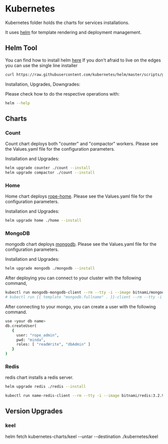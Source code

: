 # Kubernetes

Kubernetes folder holds the charts for services installations.

It uses [helm](https://github.com/kubernetes/helm/blob/master/README.md) for template rendering and deployment management.

## Helm Tool

You can find how to install helm [here](https://github.com/kubernetes/helm/blob/master/README.md#install)
If you don't afraid to live on the edges you can use the single line installer

```sh
curl https://raw.githubusercontent.com/kubernetes/helm/master/scripts/get | bash
```

Installation, Upgrades, Downgrades:

Please check how to do the respective operations with:

```sh
helm --help
```

## Charts

### Count

Count chart deploys both "counter" and "compactor" workers. Please see the Values.yaml file for the configuration parameters.

Installation and Upgrades:

```sh
helm upgrade counter ./count --install
helm upgrade compactor ./count --install
```

### Home

Home chart deploys [rope-home](github.com/koding/rope-home). Please see the Values.yaml file for the configuration parameters.

Installation and Upgrades:

```sh
helm upgrade home ./home --install
```

### MongoDB

mongodb chart deploys [mongodb](https://www.mongodb.com/). Please see the Values.yaml file for the configuration parameters.

Installation and Upgrades:

```sh
helm upgrade mongodb ./mongodb --install
```

After deploying you can connect to your cluster with the following command,

```sh
kubectl run mongodb-mongodb-client --rm --tty -i --image bitnami/mongodb --command -- mongo --host mongodb-mongodb -p minda
# kubectl run {{ template "mongodb.fullname" . }}-client --rm --tty -i --image bitnami/mongodb --command -- mongo --host {{ template "mongodb.fullname" . }} {{- if .Values.mongodbRootPassword }} -p {{ .Values.mongodbRootPassword }}
```

After connecting to your mongo, you can create a user with the following command.

```sh
use <your db name>
db.createUser(
   {
     user: "rope_admin",
     pwd: "minda",
     roles: [ "readWrite", "dbAdmin" ]
   }
)
```

### Redis

redis chart installs a redis server.

```sh
helm upgrade redis ./redis --install
```

```sh
kubectl run name-redis-client --rm --tty -i --image bitnami/redis:3.2.9-r2 -- bash
```

## Version Upgrades

### keel

helm fetch kubernetes-charts/keel --untar --destination ./kubernetes/keel
